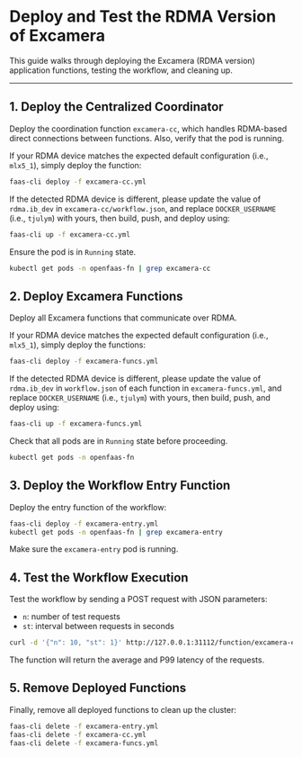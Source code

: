 # Deploy and Test the RDMA Version of Excamera

This guide walks through deploying the Excamera (RDMA version) application functions, testing the workflow, and cleaning up.

---


## 1. Deploy the Centralized Coordinator

Deploy the coordination function `excamera-cc`, which handles RDMA-based direct connections between functions. Also, verify that the pod is running.

If your RDMA device matches the expected default configuration (i.e., `mlx5_1`), simply deploy the function:

```bash
faas-cli deploy -f excamera-cc.yml
```

If the detected RDMA device is different, please update the value of `rdma.ib_dev` in `excamera-cc/workflow.json`, and replace `DOCKER_USERNAME` (i.e., `tjulym`) with yours, then build, push, and deploy using:

```bash
faas-cli up -f excamera-cc.yml
```


Ensure the pod is in `Running` state.

```bash
kubectl get pods -n openfaas-fn | grep excamera-cc
```


## 2. Deploy Excamera Functions

Deploy all Excamera functions that communicate over RDMA.

If your RDMA device matches the expected default configuration (i.e., `mlx5_1`), simply deploy the functions:

```bash
faas-cli deploy -f excamera-funcs.yml
```

If the detected RDMA device is different, please update the value of `rdma.ib_dev` in `workflow.json` of each function in `excamera-funcs.yml`, and replace `DOCKER_USERNAME` (i.e., `tjulym`) with yours, then build, push, and deploy using:

```bash
faas-cli up -f excamera-funcs.yml
```

Check that all pods are in `Running` state before proceeding.

```bash
kubectl get pods -n openfaas-fn
```

## 3. Deploy the Workflow Entry Function

Deploy the entry function of the workflow:

```bash
faas-cli deploy -f excamera-entry.yml
kubectl get pods -n openfaas-fn | grep excamera-entry
```

Make sure the `excamera-entry` pod is running.

## 4. Test the Workflow Execution

Test the workflow by sending a POST request with JSON parameters:
- `n`: number of test requests
- `st`: interval between requests in seconds

```bash
curl -d '{"n": 10, "st": 1}' http://127.0.0.1:31112/function/excamera-entry
```

The function will return the average and P99 latency of the requests.



## 5. Remove Deployed Functions

Finally, remove all deployed functions to clean up the cluster:

```bash
faas-cli delete -f excamera-entry.yml
faas-cli delete -f excamera-cc.yml
faas-cli delete -f excamera-funcs.yml
```
